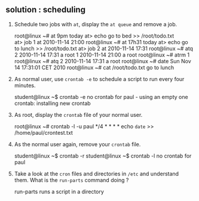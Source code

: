 ## solution : scheduling

1. Schedule two jobs with `at`, display the `at queue` and remove a
job.

    root@linux ~# at 9pm today
    at> echo go to bed >> /root/todo.txt  
    at> <EOT>
    job 1 at 2010-11-14 21:00
    root@linux ~# at 17h31 today
    at> echo go to lunch >> /root/todo.txt
    at> <EOT>
    job 2 at 2010-11-14 17:31
    root@linux ~# atq
    2   2010-11-14 17:31 a root
    1   2010-11-14 21:00 a root
    root@linux ~# atrm 1
    root@linux ~# atq
    2   2010-11-14 17:31 a root
    root@linux ~# date
    Sun Nov 14 17:31:01 CET 2010
    root@linux ~# cat /root/todo.txt 
    go to lunch

2. As normal user, use `crontab -e` to schedule a script to run every
four minutes.

    student@linux ~$ crontab -e
    no crontab for paul - using an empty one
    crontab: installing new crontab

3. As root, display the `crontab` file of your normal user.

    root@linux ~# crontab -l -u paul
    */4 * * * * echo `date` >> /home/paul/crontest.txt

4. As the normal user again, remove your `crontab` file.

    student@linux ~$ crontab -r
    student@linux ~$ crontab -l
    no crontab for paul

5. Take a look at the `cron` files and directories in `/etc` and
understand them. What is the `run-parts` command doing ?

    run-parts runs a script in a directory


